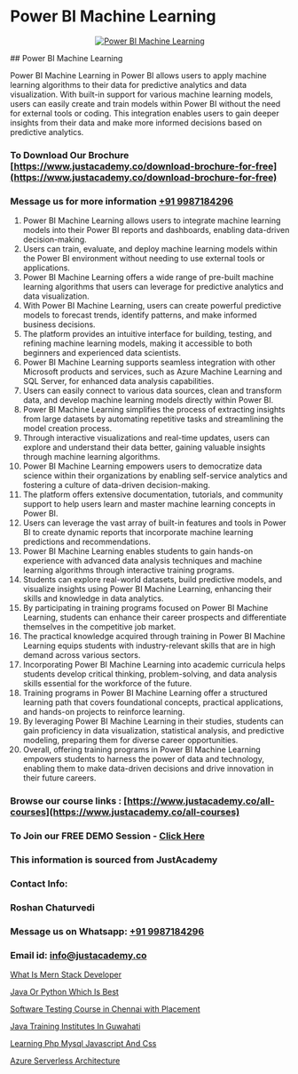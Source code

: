 # Power BI Machine Learning

<p align="center">
  <a href="https://justacademy.co/course-detail/machine-learning">
    <img src="https://justacademy.co/storage2/course_image/1709713428_course_image.webp" alt="Power BI Machine Learning">
  </a>
</p>
## Power BI Machine Learning

Power BI Machine Learning in Power BI allows users to apply machine learning algorithms to their data for predictive analytics and data visualization. With built-in support for various machine learning models, users can easily create and train models within Power BI without the need for external tools or coding. This integration enables users to gain deeper insights from their data and make more informed decisions based on predictive analytics.
### To Download Our Brochure [https://www.justacademy.co/download-brochure-for-free](https://www.justacademy.co/download-brochure-for-free)
### Message us for more information [+91 9987184296](https://api.whatsapp.com/send?phone=919987184296)
1) Power BI Machine Learning allows users to integrate machine learning models into their Power BI reports and dashboards, enabling data-driven decision-making.
2) Users can train, evaluate, and deploy machine learning models within the Power BI environment without needing to use external tools or applications.
3) Power BI Machine Learning offers a wide range of pre-built machine learning algorithms that users can leverage for predictive analytics and data visualization.
4) With Power BI Machine Learning, users can create powerful predictive models to forecast trends, identify patterns, and make informed business decisions.
5) The platform provides an intuitive interface for building, testing, and refining machine learning models, making it accessible to both beginners and experienced data scientists.
6) Power BI Machine Learning supports seamless integration with other Microsoft products and services, such as Azure Machine Learning and SQL Server, for enhanced data analysis capabilities.
7) Users can easily connect to various data sources, clean and transform data, and develop machine learning models directly within Power BI.
8) Power BI Machine Learning simplifies the process of extracting insights from large datasets by automating repetitive tasks and streamlining the model creation process.
9) Through interactive visualizations and real-time updates, users can explore and understand their data better, gaining valuable insights through machine learning algorithms.
10) Power BI Machine Learning empowers users to democratize data science within their organizations by enabling self-service analytics and fostering a culture of data-driven decision-making.
11) The platform offers extensive documentation, tutorials, and community support to help users learn and master machine learning concepts in Power BI.
12) Users can leverage the vast array of built-in features and tools in Power BI to create dynamic reports that incorporate machine learning predictions and recommendations.
13) Power BI Machine Learning enables students to gain hands-on experience with advanced data analysis techniques and machine learning algorithms through interactive training programs.
14) Students can explore real-world datasets, build predictive models, and visualize insights using Power BI Machine Learning, enhancing their skills and knowledge in data analytics.
15) By participating in training programs focused on Power BI Machine Learning, students can enhance their career prospects and differentiate themselves in the competitive job market.
16) The practical knowledge acquired through training in Power BI Machine Learning equips students with industry-relevant skills that are in high demand across various sectors.
17) Incorporating Power BI Machine Learning into academic curricula helps students develop critical thinking, problem-solving, and data analysis skills essential for the workforce of the future.
18) Training programs in Power BI Machine Learning offer a structured learning path that covers foundational concepts, practical applications, and hands-on projects to reinforce learning.
19) By leveraging Power BI Machine Learning in their studies, students can gain proficiency in data visualization, statistical analysis, and predictive modeling, preparing them for diverse career opportunities.
20) Overall, offering training programs in Power BI Machine Learning empowers students to harness the power of data and technology, enabling them to make data-driven decisions and drive innovation in their future careers.

### Browse our course links : [https://www.justacademy.co/all-courses](https://www.justacademy.co/all-courses) 
### To Join our FREE DEMO Session - [Click Here](https://www.justacademy.co/register-for-course-demo)


### This information is sourced from JustAcademy
### Contact Info:
### Roshan Chaturvedi
### Message us on Whatsapp: [+91 9987184296](https://api.whatsapp.com/send?phone=919987184296)
### Email id: [info@justacademy.co](mailto:info@justacademy.co)
                
[What Is Mern Stack Developer](https://www.linkedin.com/pulse/what-mern-stack-developer-justacademy-berlin-m63lc/)

[Java Or Python Which Is Best](https://www.linkedin.com/pulse/java-python-which-best-justacademy-bristol-nsqae?trackingId=Zg%2Bbv0Cz1en4ZKJVisBbog%3D%3D&lipi=urn%3Ali%3Apage%3Ad_flagship3_company_admin%3Bp%2BRLZIKZRKmWUfjO4L2gXg%3D%3D)

[Software Testing Course in Chennai with Placement](https://medium.com/@prempja40/software-testing-course-in-chennai-with-placement-8dbf67a1043d)

[Java Training Institutes In Guwahati](https://medium.com/@shivamja27/java-training-institutes-in-guwahati-aac67c06f5cc)

[Learning Php Mysql Javascript And Css](https://justacademyin.github.io/justacademy/learning-php-mysql-javascript-and-css)

[Azure Serverless Architecture](https://justacademyin.github.io/justacademy/azure-serverless-architecture)

